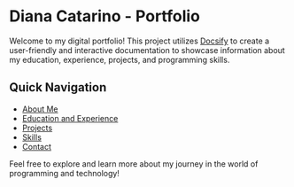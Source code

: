 # Diana Catarino - Portfolio

Welcome to my digital portfolio! This project utilizes [Docsify](https://docsify.js.org/) to create a user-friendly and interactive documentation to showcase information about my education, experience, projects, and programming skills.

## Quick Navigation

- [About Me](about-me.md)
- [Education and Experience](education-experience.md)
- [Projects](projects.md)
- [Skills](skills.md)
- [Contact](contact.md)

Feel free to explore and learn more about my journey in the world of programming and technology!
